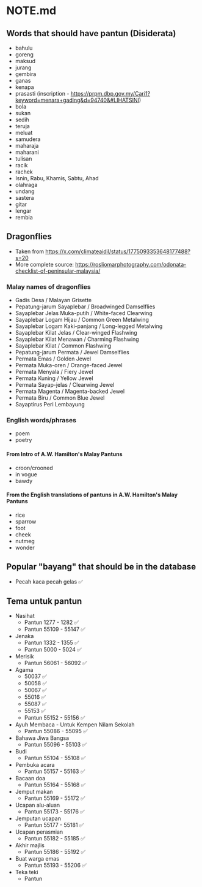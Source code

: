 # NOTE.md

## Words that should have pantun (Disiderata)

- bahulu
- goreng
- maksud
- jurang
- gembira
- ganas
- kenapa
- prasasti (inscription - https://prpm.dbp.gov.my/Cari1?keyword=menara+gading&d=94740&#LIHATSINI)
- bola
- sukan
- sedih
- teruja
- meluat
- samudera
- maharaja
- maharani
- tulisan
- racik
- rachek
- Isnin, Rabu, Khamis, Sabtu, Ahad
- olahraga
- undang
- sastera
- gitar
- lengar
- rembia

## Dragonflies

- Taken from https://x.com/climateaidil/status/1775093353648177488?s=20
- More complete source: https://rosliomarphotography.com/odonata-checklist-of-peninsular-malaysia/

### Malay names of dragonflies

- Gadis Desa / Malayan Grisette
- Pepatung-jarum Sayaplebar / Broadwinged Damselflies
- Sayaplebar Jelas Muka-putih / White-faced Clearwing
- Sayaplebar Logam Hijau / Common Green Metalwing
- Sayaplebar Logam Kaki-panjang / Long-legged Metalwing
- Sayaplebar Kilat Jelas / Clear-winged Flashwing
- Sayaplebar Kilat Menawan / Charming Flashwing
- Sayaplebar Kilat / Common Flashwing
- Pepatung-jarum Permata / Jewel Damselflies
- Permata Emas / Golden Jewel
- Permata Muka-oren / Orange-faced Jewel
- Permata Menyala / Fiery Jewel
- Permata Kuning / Yellow Jewel
- Permata Sayap-jelas / Clearwing Jewel
- Permata Magenta / Magenta-backed Jewel
- Permata Biru / Common Blue Jewel
- Sayaptirus Peri Lembayung

### English words/phrases

- poem
- poetry

#### From Intro of A.W. Hamilton's Malay Pantuns

- croon/crooned
- in vogue
- bawdy

#### From the English translations of pantuns in A.W. Hamilton's Malay Pantuns

- rice
- sparrow
- foot
- cheek
- nutmeg
- wonder

## Popular "bayang" that should be in the database

- Pecah kaca pecah gelas ✅

## Tema untuk pantun

- Nasihat
  - Pantun 1277 - 1282 ✅
  - Pantun 55109 - 55147 ✅
- Jenaka
  - Pantun 1332 - 1355 ✅
  - Pantun 5000 - 5024 ✅
- Merisik
  - Pantun 56061 - 56092 ✅
- Agama
  - 50037 ✅
  - 50058 ✅
  - 50067 ✅
  - 55016 ✅
  - 55087 ✅
  - 55153 ✅
  - Pantun 55152 - 55156 ✅
- Ayuh Membaca - Untuk Kempen Nilam Sekolah
  - Pantun 55086 - 55095 ✅
- Bahawa Jiwa Bangsa
  - Pantun 55096 - 55103 ✅
- Budi
  - Pantun 55104 - 55108 ✅
- Pembuka acara
  - Pantun 55157 - 55163 ✅
- Bacaan doa
  - Pantun 55164 - 55168 ✅
- Jemput makan
  - Pantun 55169 - 55172 ✅
- Ucapan alu-aluan
  - Pantun 55173 - 55176 ✅
- Jemputan ucapan
  - Pantun 55177 - 55181 ✅
- Ucapan perasmian
  - Pantun 55182 - 55185 ✅
- Akhir majlis
  - Pantun 55186 - 55192 ✅
- Buat warga emas
  - Pantun 55193 - 55206 ✅
- Teka teki
  - Pantun
